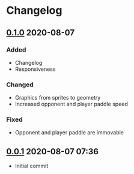# Changelog

## [0.1.0](https://github.com/bobthered/tut-phaser-pong/releases/tag/0.1.0) 2020-08-07

### Added

- Changelog
- Responsiveness

### Changed

- Graphics from sprites to geometry
- Increased opponent and player paddle speed

### Fixed

- Opponent and player paddle are immovable

## [0.0.1](https://github.com/bobthered/tut-phaser-pong/releases/tag/0.0.1) 2020-08-07 07:36

- Initial commit
